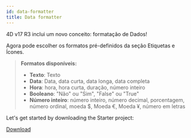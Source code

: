 ```yaml
---
id: data-formatter
title: Data formatter
---
```


4D v17 R3 inclui um novo conceito: formatação de Dados!

Agora pode escolher os formatos pré-definidos da seção Etiquetas e Ícones.

> **Formatos disponíveis:**
> 
> * **Texto**: Texto
> * **Data**: Data, data curta, data longa, data completa
> * **Hora**: hora, hora curta, duração, número inteiro
> * **Booleano**: "Não" ou "Sim", "False" ou "True"
> * **Número inteiro**: número inteiro, número decimal, porcentagem, número ordinal, moeda  $, Moeda €, Moeda ¥, número em letras

Let's get started by downloading the Starter project:

<div className="center-button">
<a className="button button--primary"
href="https://github.com/4d-go-mobile/tutorial-DataFormatter/releases/latest/download/tutorial-DataFormatter.zip">Download</a>
</div>